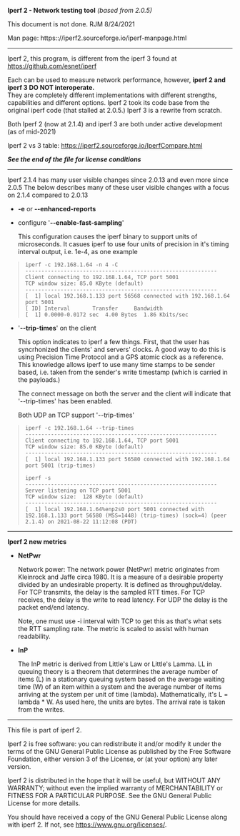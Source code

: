 **Iperf 2 - Network testing tool** *(based from 2.0.5)* 

This document is not done. RJM 8/24/2021  
    
Man page: https:://iperf2.sourceforge.io/iperf-manpage.html    

---
Iperf 2, this program, is different from the iperf 3 found 
at https://github.com/esnet/iperf 

Each can be used to 
measure network performance, however, **iperf 2 and iperf 3 DO NOT interoperate.**   
They are completely different implementations with different strengths, capabilities and 
different options. Iperf 2 took its code base from the original iperf code (that stalled at 2.0.5.) 
Iperf 3 is a rewrite from scratch.
  
Both Iperf 2 (now at 2.1.4) and iperf 3 are both under active development (as of mid-2021)  
  
Iperf 2 vs 3 table: https://iperf2.sourceforge.io/IperfCompare.html
  
***See the end of the file for license conditions***

---
Iperf 2.1.4 has many user visible changes since 2.0.13 and even more since
2.0.5 The below describes many of these user visible changes with
a focus on 2.1.4 compared to 2.0.13

* **-e** or **--enhanced-reports** 


* configure '**--enable-fast-sampling**'

  This configuration causes the iperf binary to support units
  of microseconds. It casues iperf to use four units of precision
  in it's timing interval output, i.e. 1e-4, as one example

>     iperf -c 192.168.1.64 -n 4 -C
>     ------------------------------------------------------------
>     Client connecting to 192.168.1.64, TCP port 5001
>     TCP window size: 85.0 KByte (default)
>     ------------------------------------------------------------
>     [  1] local 192.168.1.133 port 56568 connected with 192.168.1.64 port 5001
>     [ ID] Interval       Transfer     Bandwidth
>     [  1] 0.0000-0.0172 sec  4.00 Bytes  1.86 Kbits/sec

* '**--trip-times**' on the client

  This option indicates to iperf a few things. First, that the user
  has syncrhonized the clients' and servers' clocks. A good way to do
  this is using Precision Time Protocol and a GPS atomic clock as a
  reference. This knowledge allows iperf to use  many time stamps
  to be sender based, i.e. taken from the sender's write timestamp
  (which is carried in the payloads.)

  The connect message on both the server and the client will indicate
  that '--trip-times' has been enabled.

  Both UDP an TCP support '--trip-times'

>     iperf -c 192.168.1.64 --trip-times
>     ------------------------------------------------------------
>     Client connecting to 192.168.1.64, TCP port 5001
>     TCP window size: 85.0 KByte (default)
>     ------------------------------------------------------------
>     [  1] local 192.168.1.133 port 56580 connected with 192.168.1.64 port 5001 (trip-times)
> 
>     iperf -s
>     ------------------------------------------------------------
>     Server listening on TCP port 5001
>     TCP window size:  128 KByte (default)
>     ------------------------------------------------------------
>     [  1] local 192.168.1.64%enp2s0 port 5001 connected with 192.168.1.133 port 56580 (MSS=1448) (trip-times) (sock=4) (peer 2.1.4) on 2021-08-22 11:12:08 (PDT)

---
**Iperf 2 new metrics**

*   **NetPwr**

    Network power: The network power (NetPwr) metric originates from Kleinrock and Jaffe circa 1980.
    It is a measure of a desirable property divided by an undesirable property.
    It is defined as throughput/delay. For TCP transmits, the delay is the sampled RTT times.
    For TCP receives, the delay is the write to read latency. For UDP the delay is the
    packet end/end latency.

    Note, one must use -i interval with TCP to get this as that's what sets the RTT sampling rate.
    The metric is scaled to assist with human readability.

*   **InP**

    The InP metric is derived from Little's Law or Little's Lamma. LL in queuing theory is a
    theorem that determines the average number of items (L) in a stationary queuing system
    based on the average waiting time (W) of an item within a system and the average number
    of items arriving at the system per unit of time (lambda). Mathematically,
    it's L = lambda * W. As used here, the units are bytes. The arrival rate is
    taken from the writes.


----------------------------------------------------------------------
This file is part of iperf 2.

Iperf 2 is free software: you can redistribute it and/or modify
it under the terms of the GNU General Public License as published by
the Free Software Foundation, either version 3 of the License, or
(at your option) any later version.

Iperf 2 is distributed in the hope that it will be useful,
but WITHOUT ANY WARRANTY; without even the implied warranty of
MERCHANTABILITY or FITNESS FOR A PARTICULAR PURPOSE.  See the
GNU General Public License for more details.

You should have received a copy of the GNU General Public License
along with iperf 2.  If not, see <https://www.gnu.org/licenses/>.